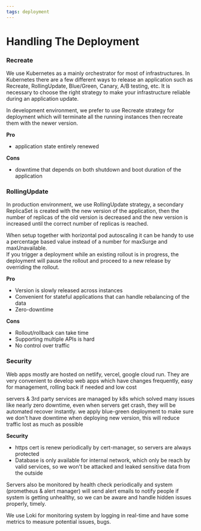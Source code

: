 ```yaml
---
tags: deployment
---
```


# Handling The Deployment

### Recreate
We use Kubernetes as a mainly orchestrator for most of infrastructures. In Kubernetes there are a few different ways to release an application such as Recreate, RollingUpdate, Blue/Green, Canary, A/B testing, etc. It is necessary to choose the right strategy to make your infrastructure reliable during an application update.  
  
In development environment, we prefer to use Recreate strategy for deployment which will terminate all the running instances then recreate them with the newer version.  
  
**Pro**
-   application state entirely renewed

**Cons**
-   downtime that depends on both shutdown and boot duration of the application

### RollingUpdate
In production environment, we use RollingUpdate strategy, a secondary ReplicaSet is created with the new version of the application, then the number of replicas of the old version is decreased and the new version is increased until the correct number of replicas is reached.  
  
When setup together with horizontal pod autoscaling it can be handy to use a percentage based value instead of a number for maxSurge and maxUnavailable.  
If you trigger a deployment while an existing rollout is in progress, the deployment will pause the rollout and proceed to a new release by overriding the rollout.  
  
**Pro**
- Version is slowly released across instances
- Convenient for stateful applications that can handle rebalancing of the data
- Zero-downtime

**Cons**
- Rollout/rollback can take time
- Supporting multiple APIs is hard
- No control over traffic

### Security
Web apps mostly are hosted on netlify, vercel, google cloud run. They are very convenient to develop web apps which have changes frequently, easy for management, rolling back if needed and low cost  
  
servers & 3rd party services are managed by k8s which solved many issues like nearly zero downtime, even when servers get crash, they will be automated recover instantly. we apply blue-green deployment to make sure we don't have downtime when deploying new version, this will reduce traffic lost as much as possible  
  
**Security**
- https cert is renew periodically by cert-manager, so servers are always protected  
- Database is only available for internal network, which only be reach by valid services, so we won't be attacked and leaked sensitive data from the outside  
  
Servers also be monitored by health check periodically and system (prometheus & alert manager) will send alert emails to notify people if system is getting unhealthy, so we can be aware and handle hidden issues properly, timely.  
  
We use Loki for monitoring system by logging in real-time and have some metrics to measure potential issues, bugs.
